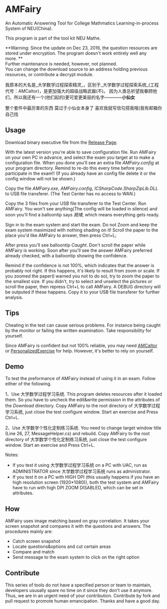 # AMFairy

An Automatic Answering Tool for College Mathmatics Learning-in-process System of NEU(China).

This program is part of the tool kit NEU Mathe.

**Warning: Since the update on Dec 23, 2016, the question resources are stored under encryption. The program doesn't work entirely well any more. **  
Further maintenance is needed, however, not planned.  
You can change the download source to an address holding previous resources, or contribute a decrypt module.

我原本的大名是_大学数学过程探索精灵_，区别于_大学数学过程探索系统_(工程代号：AMCaltor)，是更加强大的超级战略武器(不)。
因为人类总祈望我眷顾他们，所以我还有一个(他们起的)更可爱更美丽的名字————**小仙女**

整个套件中最厉害的东西 莫过于小仙女本身了 喜欢我就写信勾搭我哦(我有邮箱你自己找

## Usage

Download binary executive file from the [Release Page](https://github.com/NEU-mathe/AMFairy/releases).

With the latest version you're able to save configuration file. Run AMFairy on your own PC in advance, and select the exam you target at to make a configuration file.
When you done you'll see an extra file _AMFairy.config_ at your program directory. Remind to re-do this every time before you participate in the exam!! (If you already have an config file delete it or the config window will not be shown.)

Copy the file _AMFairy.exe_, _AMFairy.config_, _ICSharpCode.SharpZipLib.DLL_ to USB file transferer. (The Test Center has no access to WAN.)

Copy the 3 files from your USB file transferer to the Test Center. Run AMFairy. You won't see anything(The config will be loaded in silence) and soon you'll find a balloontip says _就绪_, which means everything gets ready.

Sign in to the exam system and start the exam. Do not Zoom and keep the exam system maximized with nothing shading on it! Scroll the paper to the place you'd like AMFairy to answer, then press Ctrl+L;

After press you'll see balloontip _Caught_. Don't scroll the paper while AMFairy is working. Soon after you'll see the answer AMFairy preferred already checked, with a balloontip showing the confidence.

Remind if the confidence is not 100%, which indicates that the answer is probably not right.
If this happens, it's likely to result from zoom or scale. If you zoomed the paper(I warned you not to do so), try to zoom the paper to the smallest size. If you didn't, try to select and unselect the pictures or scroll the paper, then repress Ctrl+L to call AMFairy.
A DEBUG directory will be outputed if these happens. Copy it to your USB file transferer for further analysis.

## Tips

Cheating in the test can cause serious problems. For instance being caught by the monitor or failing the written examination. Take responsibility for yourself.

Since AMFairy is confident but not 100% reliable, you may need [AMCaltor](https://github.com/NEU-mathe/AMCaltor) or [PersonalizedExercise](https://github.com/NEU-mathe/PersonalizedExercise) for help. However, it's better to rely on yourself.

## Demo

To test the preformance of AMFairy instead of using it in an exam. Follow either of the following.

1、Use 大学数学过程学习系统. This program deletes resources after it loaded them. So you have to uncheck the edit&write permission in the attributes of the _Download_ directory.
Copy AMFairy to the root directory of 大学数学过程学习系统, just close the test configure window. Start an exercise and Press Ctrl+L.

2、Use 大学数学个性化定制练习系统. You need to change target window title (Line 26, 27, MessageHelper.cs) and rebuild.
Copy AMFairy to the root directory of 大学数学个性化定制练习系统, just close the test configure window. Start an exercise and Press Ctrl+L.

Notes:

+ If you test it using 大学数学过程学习系统 on a PC with UAC, run as ADMINISTRATOR since 大学数学过程学习系统 runs as administrator.
+ If you test it on a PC with HIGH DPI (this usually happens if you have an high resolution screen (1920*1080)), both the test system and AMFairy have to run with high DPI ZOOM DISABLED, which can be set in attributes.

## How

AMFairy uses image matching based on gray correlation. It takes your screen snapshot and compares it with the questions and answers. The procedures mainly are:

+ Catch screen snapshot
+ Locate questions&options and cut certain areas
+ Compare and match
+ Send message to the exam system to click on the right option

## Contribute

This series of tools do not have a specified person or team to maintain, developers ususally spare no time on it since they don't use it anymore. Thus, we are in an urgent need of your contribution. Contribute by fork and pull request to promote human emancipation. Thanks and have a good day.
